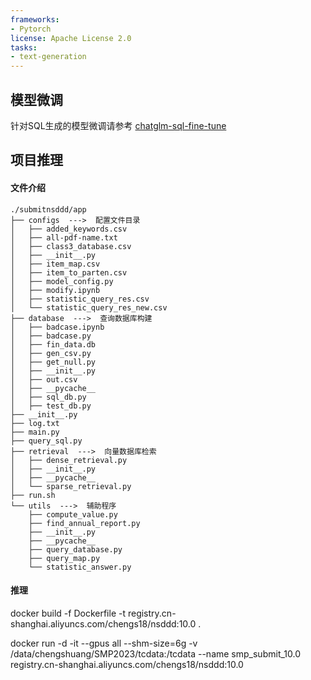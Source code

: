 ```yaml
---
frameworks:
- Pytorch
license: Apache License 2.0
tasks:
- text-generation
---
```


## 模型微调
针对SQL生成的模型微调请参考
[chatglm-sql-fine-tune](./模型finetuning+数据集制作/readme.md)

## 项目推理
#### 文件介绍
```
./submitnsddd/app
├── configs  --->  配置文件目录
│   ├── added_keywords.csv
│   ├── all-pdf-name.txt
│   ├── class3_database.csv
│   ├── __init__.py
│   ├── item_map.csv
│   ├── item_to_parten.csv
│   ├── model_config.py
│   ├── modify.ipynb
│   ├── statistic_query_res.csv
│   └── statistic_query_res_new.csv
├── database  --->  查询数据库构建
│   ├── badcase.ipynb
│   ├── badcase.py
│   ├── fin_data.db
│   ├── gen_csv.py
│   ├── get_null.py
│   ├── __init__.py
│   ├── out.csv
│   ├── __pycache__
│   ├── sql_db.py
│   ├── test_db.py
├── __init__.py
├── log.txt
├── main.py
├── query_sql.py
├── retrieval  --->  向量数据库检索
│   ├── dense_retrieval.py
│   ├── __init__.py
│   ├── __pycache__
│   └── sparse_retrieval.py
├── run.sh
└── utils  --->  辅助程序
    ├── compute_value.py
    ├── find_annual_report.py
    ├── __init__.py
    ├── __pycache__
    ├── query_database.py
    ├── query_map.py
    └── statistic_answer.py
```
#### 推理
docker build -f Dockerfile -t registry.cn-shanghai.aliyuncs.com/chengs18/nsddd:10.0 .

docker run -d -it --gpus all --shm-size=6g -v /data/chengshuang/SMP2023/tcdata:/tcdata --name smp_submit_10.0 registry.cn-shanghai.aliyuncs.com/chengs18/nsddd:10.0
